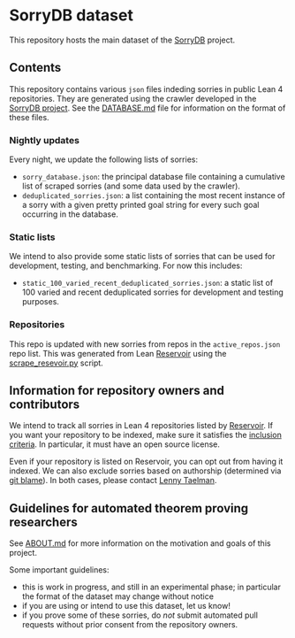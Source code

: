 # SorryDB dataset

This repository hosts the main dataset of the
[SorryDB](https://github.com/SorryDB/SorryDB) project.

## Contents

This repository contains various `json` files indeding sorries in public Lean 4
repositories. They are generated using the crawler developed in the
[SorryDB project](https://github.com/SorryDB/SorryDB/). See the
[DATABASE.md](https://github.com/SorryDB/SorryDB/blob/master/doc/DATABASE.md)
file for information on the format of these files.

### Nightly updates

Every night, we update the following lists of sorries:

- `sorry_database.json`: the principal database file containing a cumulative
  list of scraped sorries (and some data used by the crawler).
- `deduplicated_sorries.json`: a list containing the most recent instance of a
  sorry with a given pretty printed goal string for every such goal occurring in
  the database.

### Static lists

We intend to also provide some static lists of sorries that can be used for
development, testing, and benchmarking. For now this includes:

- `static_100_varied_recent_deduplicated_sorries.json`: a static list of 100 varied and recent deduplicated sorries for development and testing purposes.

### Repositories

This repo is updated with new sorries from repos in the `active_repos.json` repo
list. This was generated from Lean
[Reservoir](https://reservoir.lean-lang.org/packages) using the [scrape_resevoir.py](https://github.com/LennyTaelman/SorryDB/blob/master/sorrydb/cli/scrape_reservoir.py) script.

## Information for repository owners and contributors

We intend to track all sorries in Lean 4 repositories listed by
[Reservoir](https://reservoir.lean-lang.org/packages). If you want your
repository to be indexed, make sure it satisfies the [inclusion
criteria](https://reservoir.lean-lang.org/inclusion-criteria). In particular, it
must have an open source
license.

Even if your repository is listed on Reservoir, you can opt out from having it
indexed. We can also exclude sorries based on authorship (determined via [git
blame](https://git-scm.com/docs/git-blame)). In both cases, please contact
[Lenny Taelman](https://lennytaelman.github.io/).

## Guidelines for automated theorem proving researchers

See [ABOUT.md](https://github.com/SorryDB/SorryDB/blob/master/doc/ABOUT.md) for
more information on the motivation and goals of this project.

Some important guidelines:

- this is work in progress, and still in an experimental phase; in particular
  the format of the dataset may change without notice
- if you are using or intend to use this dataset, let us know!
- if you prove some of these sorries, do *not* submit automated pull requests
  without prior consent from the repository owners.

